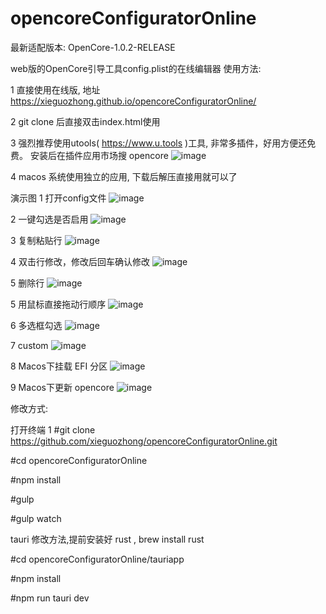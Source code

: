 # opencoreConfiguratorOnline


最新适配版本: OpenCore-1.0.2-RELEASE


web版的OpenCore引导工具config.plist的在线编辑器
使用方法:

1 直接使用在线版, 地址 https://xieguozhong.github.io/opencoreConfiguratorOnline/


2 git clone 后直接双击index.html使用


3 强烈推荐使用utools( https://www.u.tools )工具, 非常多插件，好用方便还免费。 安装后在插件应用市场搜 opencore
![image](https://github.com/xieguozhong/opencoreConfiguratorOnline/blob/main/readme/utools.png)

4 macos 系统使用独立的应用, 下载后解压直接用就可以了

演示图
1 打开config文件
![image](https://github.com/xieguozhong/opencoreConfiguratorOnline/blob/main/readme/open.gif)

2 一键勾选是否启用
![image](https://github.com/xieguozhong/opencoreConfiguratorOnline/blob/main/readme/enable.gif)

3 复制粘贴行
![image](https://github.com/xieguozhong/opencoreConfiguratorOnline/blob/main/readme/copy.gif)

4 双击行修改，修改后回车确认修改
![image](https://github.com/xieguozhong/opencoreConfiguratorOnline/blob/main/readme/edit.gif)

5 删除行
![image](https://github.com/xieguozhong/opencoreConfiguratorOnline/blob/main/readme/delete.gif)

5 用鼠标直接拖动行顺序
![image](https://github.com/xieguozhong/opencoreConfiguratorOnline/blob/main/readme/move.gif)

6 多选框勾选
![image](https://github.com/xieguozhong/opencoreConfiguratorOnline/blob/main/readme/checkbox.gif)

7 custom
![image](https://github.com/xieguozhong/opencoreConfiguratorOnline/blob/main/readme/custom.gif)

8 Macos下挂载 EFI 分区
![image](https://github.com/xieguozhong/opencoreConfiguratorOnline/blob/main/readme/mountefidisk.gif)

9 Macos下更新 opencore
![image](https://github.com/xieguozhong/opencoreConfiguratorOnline/blob/main/readme/upgradeopencore.gif)

修改方式:

打开终端 1
#git clone https://github.com/xieguozhong/opencoreConfiguratorOnline.git

#cd opencoreConfiguratorOnline

#npm install

#gulp

#gulp watch


tauri 修改方法,提前安装好 rust , brew install rust

#cd opencoreConfiguratorOnline/tauriapp

#npm install

#npm run tauri dev



